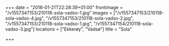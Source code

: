 +++
date = "2018-01-21T22:28:39+01:00"
frontimage = "/v1557347153/210118-sola-vadso-1.jpg"
images = ["/v1557347153/210118-sola-vadso-4.jpg", "/v1557347153/210118-sola-vadso-2.jpg", "/v1557347153/210118-sola-vadso-1.jpg", "/v1557347154/210118-sola-vadso-3.jpg"]
locations =  ["Ekkerøy", "Vadsø"]
title = "Sola"
 
+++
